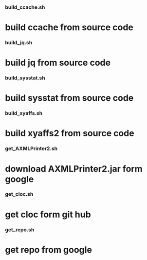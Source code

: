 ### build_ccache.sh
# build ccache from source code

### build_jq.sh
# build jq from source code

### build_sysstat.sh
# build sysstat from source code

### build_xyaffs.sh
# build xyaffs2 from source code

### get_AXMLPrinter2.sh
# download AXMLPrinter2.jar form google

### get_cloc.sh
# get cloc form git hub

### get_repo.sh
# get repo from google


